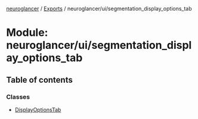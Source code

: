 [neuroglancer](../README.md) / [Exports](../modules.md) / neuroglancer/ui/segmentation\_display\_options\_tab

# Module: neuroglancer/ui/segmentation\_display\_options\_tab

## Table of contents

### Classes

- [DisplayOptionsTab](../classes/neuroglancer_ui_segmentation_display_options_tab.DisplayOptionsTab.md)
